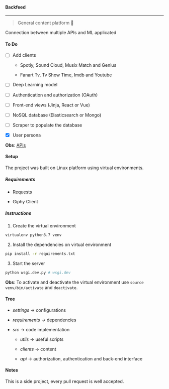 #### Backfeed

---

> General content platform :flower_playing_cards:

Connection between multiple APIs and ML applicated

#### To Do

- [ ] Add clients

  - Spotiy, Sound Cloud, Musix Match and Genius

  - Fanart Tv, Tv Show Time, Imdb and Youtube

- [ ] Deep Learning model

- [ ] Authentication and authorization (OAuth)

- [ ] Front-end views (Jinja, React or Vue)

- [ ] NoSQL database (Elasticsearch or Mongo)

- [ ] Scraper to populate the database

- [x] User persona

**Obs**: [APIs](https://www.programmableweb.com/apis/directory)

#### Setup

The project was built on Linux platform using virtual environments.

##### Requirements

- Requests

- Giphy Client

##### Instructions

1. Create the virtual environment

```sh
virtualenv python3.7 venv
```

2. Install the dependencies on virtual environment

```sh
pip install -r requirements.txt
```

3. Start the server

```sh
python wsgi.dev.py # wsgi.dev
```

**Obs**: To activate and deactivate the virtual environment use `source venv/bin/activate` and `deactivate`.

#### Tree

- _settings_ -> configurations

- _requirements_ -> dependencies

- _src_ -> code implementation

  - _utils_ -> useful scripts

  - _clients_ -> content

  - _api_ -> authorization, authentication and back-end interface

#### Notes

This is a side project, every pull request is well accepted.
